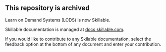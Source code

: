

## This repository is archived 

Learn on Demand Systems (LODS) is now Skillable. 

Skillable documentation is managed at [docs.skillable.com](https://docs.skillable.com).

If you would like to contribute to any Skilable documentation, select the feedback option at the bottom of any document and enter your contribution. 
